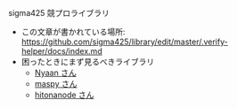 sigma425 競プロライブラリ
- この文章が書かれている場所: https://github.com/sigma425/library/edit/master/.verify-helper/docs/index.md
- 困ったときにまず見るべきライブラリ
  - [Nyaan さん](https://nyaannyaan.github.io/library/)
  - [maspy さん](https://maspypy.github.io/library/)
  - [hitonanode さん](https://hitonanode.github.io/cplib-cpp/)